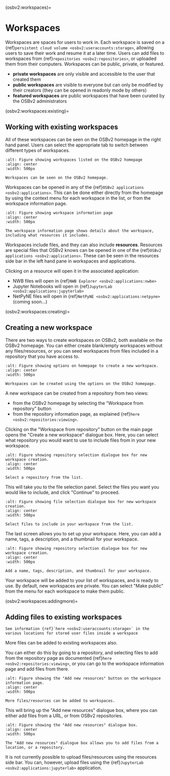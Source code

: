 (osbv2:workspaces)=
# Workspaces

Workspaces are spaces for users to work in.
Each workspace is saved on a {ref}`persistent cloud volume <osbv2:useraccounts:storage>`, allowing users to save their work and resume it at a later time.
Users can add files to workspaces from {ref}`repositories <osbv2:repositories>`, or uploaded them from their computers.
Workspaces can be public, private, or featured.

- **private workspaces** are only visible and accessible to the user that created them
- **public workspaces** are visible to everyone but can only be modified by their creators (they can be opened in readonly mode by others)
- **featured workspaces** are public workspaces that have been curated by the OSBv2 administrators

(osbv2:workspaces:existing)=
## Working with existing workspaces

All of these workspaces can be seen on the OSBv2 homepage in the right hand panel.
Users can select the appropriate tab to switch between different types of workspaces.

```{figure} ../images/osbv2-workspaces-homepage-with-text.png
:alt: Figure showing workspaces listed on the OSBv2 homepage
:align: center
:width: 500px

Workspaces can be seen on the OSBv2 homepage.

```

Workspaces can be opened in any of the {ref}`OSBv2 applications <osbv2:applications>`.
This can be done either directly from the homepage by using the context menu for each workspace in the list, or from the workspace information page.

```{figure} ../images/osbv2-workspaces-page-with-text.png
:alt: Figure showing workspace information page
:align: center
:width: 500px

The workspace information page shows details about the workspace, including what resources it includes.

```
Workspaces include files, and they can also include **resources**.
Resources are special files that OSBv2 knows can be opened in one of the {ref}`OSBv2 applications <osbv2:applications>`.
These can be seen in the resources side bar in the left hand pane in workspaces and applications.

Clicking on a resource will open it in the associated application:

- NWB files will open in {ref}`NWB Explorer <osbv2:applications:nwbe>`
- Jupyter Notebooks will open in {ref}`JupyterLab <osbv2:applications:jupyterlab>`
- NetPyNE files will open in {ref}`NetPyNE <osbv2:applications:netpyne>` (coming soon...)

(osbv2:workspaces:creating)=
## Creating a new workspace

There are two ways to create workspaces on OSBv2, both available on the OSBv2 homepage.
You can either create blank/empty workspaces without any files/resources, or you can seed workspaces from files included in a repository that you have access to.

```{figure} ../images/osbv2-workspaces-homepage-create-with-text.png
:alt: Figure showing options on homepage to create a new workspace.
:align: center
:width: 500px

Workspaces can be created using the options on the OSBv2 homepage.

```
A new workspace can be created from a repository from two views:

- from the OSBv2 homepage by selecting the "Workspace from repository" button
- from the repository information page, as explained {ref}`here <osbv2:repositories:viewing>`.

Clicking on the "Workspace from repository" button on the main page opens the "Create a new workspace" dialogue box.
Here, you can select what repository you would want to use to include files from in your new workspace.

```{figure} ../images/osbv2-workspaces-from-repo-dialog.png
:alt: Figure showing repository selection dialogue box for new workspace creation.
:align: center
:width: 500px

Select a repository from the list.

```
This will take you to the file selection panel.
Select the files you want you would like to include, and click "Continue" to proceed.

```{figure} ../images/osbv2-workspaces-from-repo-file-select-dialog.png
:alt: Figure showing file selection dialogue box for new workspace creation.
:align: center
:width: 500px

Select files to include in your workspace from the list.
```

The last screen allows you to set up your workspace.
Here, you can add a name, tags, a description, and a thumbnail for your workspace.

```{figure} ../images/osbv2-workspaces-create-dialog.png
:alt: Figure showing repository selection dialogue box for new workspace creation.
:align: center
:width: 500px

Add a name, tags, description, and thumbnail for your workspace.
```


Your workspace will be added to your list of workspaces, and is ready to use.
By default, new workspaces are private.
You can select "Make public" from the menu for each workspace to make them public.


(osbv2:workspaces:addingmore)=
## Adding files to existing workspaces

```{admonition} User storage inside a workspace
See information {ref}`here <osbv2:useraccounts:storage>` in the various locations for stored user files inside a workspace
```

More files can be added to existing workspaces also.

You can either do this by going to a repository, and selecting files to add from the repository page as documented {ref}`here <osbv2:repositories:viewing>`, or you can go to the workspace information page and add files from there.

```{figure} ../images/osbv2-workspaces-add-new-resources-with-text.png
:alt: Figure showing the "Add new resources" button on the workspace information page.
:align: center
:width: 500px

More files/resources can be added to workspaces.
```

This will bring up the "Add new resources" dialogue box, where you can either add files from a URL, or from OSBv2 repositories.

```{figure} ../images/osbv2-workspaces-add-new-resources-dialog.png
:alt: Figure showing the "Add new resources" dialogue box.
:align: center
:width: 500px

The "Add new resources" dialogue box allows you to add files from a location, or a repository.
```

It is not currently possible to upload files/resources using the resources side bar.
You can, however, upload files using the {ref}`JupyterLab <osbv2:applications:jupyterlab>` application.
